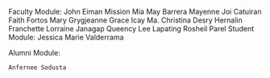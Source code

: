 Faculty Module:
    John Eiman Mission
    Mia May Barrera
    Mayenne Joi Catuiran
    Faith Fortos
    Mary Grygjeanne Grace Icay
    Ma. Christina Desry Hernalin
    Franchette Lorraine Janagap
    Queency Lee Lapating
    Rosheil Parel
Student Module:
    Jessica Marie Valderrama

Alumni Module:

    Anfernee Sodusta
